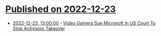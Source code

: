 # [Published on 2022-12-23](index.md)

* [2022-12-23, 13:00:00](https://yro.slashdot.org/story/22/12/23/0118206/video-gamers-sue-microsoft-in-us-court-to-stop-activision-takeover?utm_source=rss1.0mainlinkanon&utm_medium=feed) - [Video Gamers Sue Microsoft In US Court To Stop Activision Takeover](https://yro.slashdot.org/story/22/12/23/0118206/video-gamers-sue-microsoft-in-us-court-to-stop-activision-takeover?utm_source=rss1.0mainlinkanon&utm_medium=feed)
